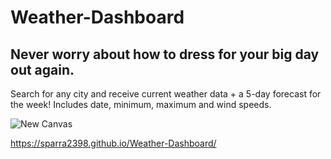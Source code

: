 # Weather-Dashboard

## Never worry about how to dress for your big day out again.

Search for any city and receive current weather data + a 5-day forecast for the week! 
Includes date, minimum, maximum and wind speeds.

![New Canvas](https://user-images.githubusercontent.com/113010022/210658265-bffefee0-be82-4b8a-a5c4-97cd2fb1fea0.png)

https://sparra2398.github.io/Weather-Dashboard/
